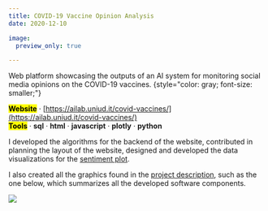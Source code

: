 ```yaml
---
title: COVID-19 Vaccine Opinion Analysis
date: 2020-12-10

image:
  preview_only: true

---
```


Web platform showcasing the outputs of an AI system for monitoring social media opinions on the COVID-19 vaccines.
{style="color: gray; font-size: smaller;"}

<!--more-->

**<mark>Website</mark>** · [https://ailab.uniud.it/covid-vaccines/](https://ailab.uniud.it/covid-vaccines/) <br>
**<mark>Tools</mark>**
· **sql**
· **html**
· **javascript**
· **plotly**
· **python**

I developed the algorithms for the backend of the website, contributed in planning the layout of the website, designed and developed the data visualizations for the [sentiment plot](https://ailab.uniud.it/covid-vaccines/#sentiment-plot).

I also created all the graphics found in the [project description](https://ailab.uniud.it/covid-vaccines/project-description), such as the one below, which summarizes all the developed software components.

![](/featured.png)


